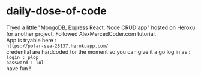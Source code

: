 # daily-dose-of-code
Tryed a little "MongoDB, Express React, Node CRUD app" hosted on Heroku for another project. Followed AlexMercedCoder.com tutorial.
<br>
App is tryable here : 
<br>
`https://polar-sea-28137.herokuapp.com/`
<br>
credential are hardcoded for the moment so you can give it a go log in as  :
<br>
`login : plop`<br>
`password : lol`
<br>
have fun !

